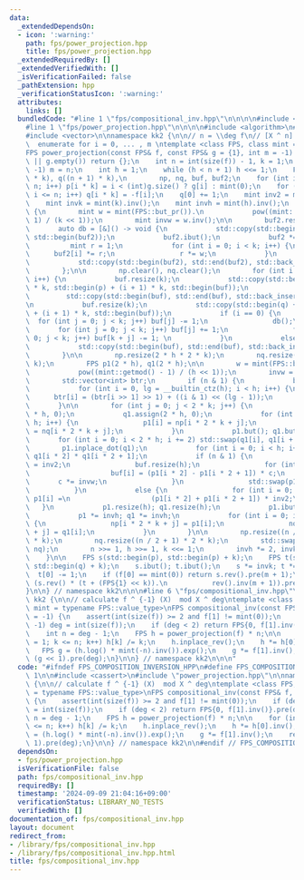 ```yaml
---
data:
  _extendedDependsOn:
  - icon: ':warning:'
    path: fps/power_projection.hpp
    title: fps/power_projection.hpp
  _extendedRequiredBy: []
  _extendedVerifiedWith: []
  _isVerificationFailed: false
  _pathExtension: hpp
  _verificationStatusIcon: ':warning:'
  attributes:
    links: []
  bundledCode: "#line 1 \"fps/compositional_inv.hpp\"\n\n\n\n#include <cassert>\n\
    #line 1 \"fps/power_projection.hpp\"\n\n\n\n#include <algorithm>\n#include <functional>\n\
    #include <vector>\n\nnamespace kk2 {\n\n// n = \\deg f\n// [X ^ n] f(X) ^ i g(X)\
    \  enumerate for i = 0, ... , m \ntemplate <class FPS, class mint = typename FPS::value_type>\n\
    FPS power_projection(const FPS& f, const FPS& g = {1}, int m = -1) {\n    if (f.empty()\
    \ || g.empty()) return {};\n    int n = int(size(f)) - 1, k = 1;\n    if (m ==\
    \ -1) m = n;\n    int h = 1;\n    while (h < n + 1) h <<= 1;\n    FPS p((n + 1)\
    \ * k), q((n + 1) * k),\n        np, nq, buf, buf2;\n    for (int i = 0; i <=\
    \ n; i++) p[i * k] = i < (int)g.size() ? g[i] : mint(0);\n    for (int i = 0;\
    \ i <= n; i++) q[i * k] = -f[i];\n    q[0] += 1;\n    mint inv2 = mint(2).inv();\n\
    \    mint invk = mint(k).inv();\n    mint invh = mint(h).inv();\n    while (n)\
    \ {\n        mint w = mint(FPS::but_pr()).\n            pow((mint::getmod() -\
    \ 1) / (k << 1));\n        mint invw = w.inv();\n\n        buf2.resize(k);\n \
    \       auto db = [&]() -> void {\n            std::copy(std::begin(buf), std::end(buf),\
    \ std::begin(buf2));\n            buf2.ibut();\n            buf2 *= invk;\n  \
    \          mint r = 1;\n            for (int i = 0; i < k; i++) {\n          \
    \      buf2[i] *= r;\n                r *= w;\n            }\n            buf2.but();\n\
    \            std::copy(std::begin(buf2), std::end(buf2), std::back_inserter(buf));\n\
    \        };\n\n        np.clear(), nq.clear();\n        for (int i = 0; i <= n;\
    \ i++) {\n            buf.resize(k);\n            std::copy(std::begin(p) + i\
    \ * k, std::begin(p) + (i + 1) * k, std::begin(buf));\n            db();\n   \
    \         std::copy(std::begin(buf), std::end(buf), std::back_inserter(np));\n\
    \n            buf.resize(k);\n            std::copy(std::begin(q) + i * k, std::begin(q)\
    \ + (i + 1) * k, std::begin(buf));\n            if (i == 0) {\n              \
    \  for (int j = 0; j < k; j++) buf[j] -= 1;\n                db();\n         \
    \       for (int j = 0; j < k; j++) buf[j] += 1;\n                for (int j =\
    \ 0; j < k; j++) buf[k + j] -= 1; \n            }\n            else db();\n\n\
    \            std::copy(std::begin(buf), std::end(buf), std::back_inserter(nq));\n\
    \        }\n\n        np.resize(2 * h * 2 * k);\n        nq.resize(2 * h * 2 *\
    \ k);\n        FPS p1(2 * h), q1(2 * h);\n\n        w = mint(FPS::but_pr()).\n\
    \            pow((mint::getmod() - 1) / (h << 1));\n        invw = w.inv();\n\
    \        std::vector<int> btr;\n        if (n & 1) {\n            btr.resize(h);\n\
    \            for (int i = 0, lg = __builtin_ctz(h); i < h; i++) {\n          \
    \      btr[i] = (btr[i >> 1] >> 1) + ((i & 1) << (lg - 1));\n            }\n \
    \       }\n\n        for (int j = 0; j < 2 * k; j++) {\n            p1.assign(2\
    \ * h, 0);\n            q1.assign(2 * h, 0);\n            for (int i = 0; i <\
    \ h; i++) {\n                p1[i] = np[i * 2 * k + j];\n                q1[i]\
    \ = nq[i * 2 * k + j];\n            }\n            p1.but(); q1.but();\n     \
    \       for (int i = 0; i < 2 * h; i += 2) std::swap(q1[i], q1[i + 1]);\n    \
    \        p1.inplace_dot(q1);\n            for (int i = 0; i < h; i++) q1[i] =\
    \ q1[i * 2] * q1[i * 2 + 1];\n            if (n & 1) {\n                mint c\
    \ = inv2;\n                buf.resize(h);\n                for (int i : btr) {\n\
    \                    buf[i] = (p1[i * 2] - p1[i * 2 + 1]) * c;\n             \
    \       c *= invw;\n                }\n                std::swap(p1, buf);\n \
    \           }\n            else {\n                for (int i = 0; i < h; i++)\
    \ p1[i] =\n                    (p1[i * 2] + p1[i * 2 + 1]) * inv2;\n         \
    \   }\n            p1.resize(h); q1.resize(h);\n            p1.ibut(); q1.ibut();\n\
    \            p1 *= invh; q1 *= invh;\n            for (int i = 0; i < h; i++)\
    \ {\n                np[i * 2 * k + j] = p1[i];\n                nq[i * 2 * k\
    \ + j] = q1[i];\n            }\n        }\n\n        np.resize((n / 2 + 1) * 2\
    \ * k);\n        nq.resize((n / 2 + 1) * 2 * k);\n        std::swap(p, np); std::swap(q,\
    \ nq);\n        n >>= 1, h >>= 1, k <<= 1;\n        invh *= 2, invk *= inv2;\n\
    \    }\n\n    FPS s(std::begin(p), std::begin(p) + k);\n    FPS t(std::begin(q),\
    \ std::begin(q) + k);\n    s.ibut(); t.ibut();\n    s *= invk; t *= invk;\n  \
    \  t[0] -= 1;\n    if (f[0] == mint(0)) return s.rev().pre(m + 1);\n    return\
    \ (s.rev() * (t + (FPS{1} << k)).\n           rev().inv(m + 1)).pre(m + 1);\n\
    }\n\n} // namespace kk2\n\n\n#line 6 \"fps/compositional_inv.hpp\"\n\nnamespace\
    \ kk2 {\n\n// calculate f ^ {-1} (X)  mod X ^ deg\ntemplate <class FPS, class\
    \ mint = typename FPS::value_type>\nFPS compositional_inv(const FPS& f, int deg\
    \ = -1) {\n    assert(int(size(f)) >= 2 and f[1] != mint(0));\n    if (deg ==\
    \ -1) deg = int(size(f));\n    if (deg < 2) return FPS{0, f[1].inv()}.pre(deg);\n\
    \    int n = deg - 1;\n    FPS h = power_projection(f) * n;\n\n    for (int k\
    \ = 1; k <= n; k++) h[k] /= k;\n    h.inplace_rev();\n    h *= h[0].inv();\n \
    \   FPS g = (h.log() * mint(-n).inv()).exp();\n    g *= f[1].inv();\n    return\
    \ (g << 1).pre(deg);\n}\n\n} // namespace kk2\n\n\n"
  code: "#ifndef FPS_COMPOSITION_INVERSION_HPP\n#define FPS_COMPOSITION_INVERSION_HPP\
    \ 1\n\n#include <cassert>\n#include \"power_projection.hpp\"\n\nnamespace kk2\
    \ {\n\n// calculate f ^ {-1} (X)  mod X ^ deg\ntemplate <class FPS, class mint\
    \ = typename FPS::value_type>\nFPS compositional_inv(const FPS& f, int deg = -1)\
    \ {\n    assert(int(size(f)) >= 2 and f[1] != mint(0));\n    if (deg == -1) deg\
    \ = int(size(f));\n    if (deg < 2) return FPS{0, f[1].inv()}.pre(deg);\n    int\
    \ n = deg - 1;\n    FPS h = power_projection(f) * n;\n\n    for (int k = 1; k\
    \ <= n; k++) h[k] /= k;\n    h.inplace_rev();\n    h *= h[0].inv();\n    FPS g\
    \ = (h.log() * mint(-n).inv()).exp();\n    g *= f[1].inv();\n    return (g <<\
    \ 1).pre(deg);\n}\n\n} // namespace kk2\n\n#endif // FPS_COMPOSITION_INVERSION_HPP\n"
  dependsOn:
  - fps/power_projection.hpp
  isVerificationFile: false
  path: fps/compositional_inv.hpp
  requiredBy: []
  timestamp: '2024-09-09 21:04:16+09:00'
  verificationStatus: LIBRARY_NO_TESTS
  verifiedWith: []
documentation_of: fps/compositional_inv.hpp
layout: document
redirect_from:
- /library/fps/compositional_inv.hpp
- /library/fps/compositional_inv.hpp.html
title: fps/compositional_inv.hpp
---
```

